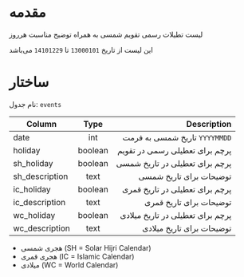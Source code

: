 مقدمه
====

لیست تطیلات رسمی تقویم شمسی به همراه توضیح مناسبت هرروز


این لیست از تاریخ `13000101` تا `14101229` می‌باشد


ساختار
=====

نام جدول: `events`

| Column         | Type    | Description                  |
| -------------- |:-------:| ----------------------------:|
| date           | int     | تاریخ شمسی به فرمت `YYYYMMDD` |
| holiday        | boolean | پرچم برای تعطیلی رسمی در تقویم  |
| sh_holiday     | boolean | پرچم برای تعطیلی در تاریخ شمسی  |
| sh_description | text    | توضیحات برای تاریخ شمسی        |
| ic_holiday     | boolean | پرچم برای تعطیلی در تاریخ قمری    |
| ic_description | text    | توضیحات برای تاریخ قمری         |
| wc_holiday     | boolean | پرچم برای تعطیلی در تاریخ میلادی   |
| wc_description | text    | توضیحات برای تاریخ میلادی         |

* هجری شمسی (SH = Solar Hijri Calendar)
* هجری قمری (IC = Islamic Calendar)
* میلادی (WC = World Calendar)